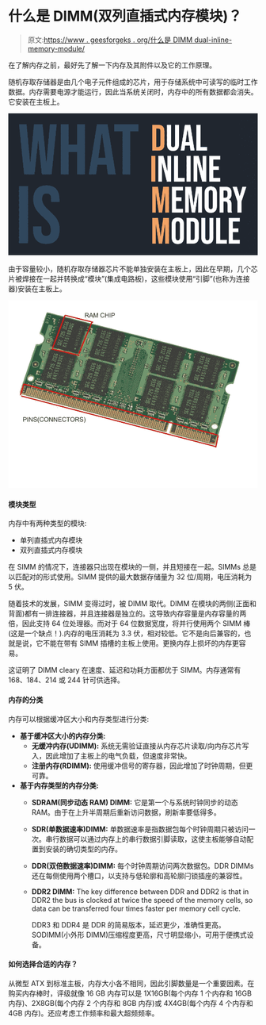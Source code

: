 # 什么是 DIMM(双列直插式内存模块)？

> 原文:[https://www . geesforgeks . org/什么是 DIMM dual-inline-memory-module/](https://www.geeksforgeeks.org/what-is-dimmdual-inline-memory-module/)

在了解内存之前，最好先了解一下内存及其附件以及它的工作原理。

随机存取存储器是由几个电子元件组成的芯片，用于存储系统中可读写的临时工作数据。内存需要电源才能运行，因此当系统关闭时，内存中的所有数据都会消失。它安装在主板上。

![What-is-DIMM](img/6a77387784c7578a4351b0eed58c95e7.png)

由于容量较小，随机存取存储器芯片不能单独安装在主板上，因此在早期，几个芯片被焊接在一起并转换成“模块”(集成电路板)，这些模块使用“引脚”(也称为连接器)安装在主板上。

![](img/04734bac6c34f20847e00cd6f014a15f.png)

#### 模块类型

内存中有两种类型的模块:

*   单列直插式内存模块
*   双列直插式内存模块

在 SIMM 的情况下，连接器只出现在模块的一侧，并且短接在一起。SIMMs 总是以匹配对的形式使用。SIMM 提供的最大数据存储量为 32 位/周期，电压消耗为 5 伏。

随着技术的发展，SIMM 变得过时，被 DIMM 取代。DIMM 在模块的两侧(正面和背面)都有一排连接器，并且连接器是独立的。这导致内存容量是内存容量的两倍，因此支持 64 位处理器。而对于 64 位数据宽度，将并行使用两个 SIMM 棒(这是一个缺点！).内存的电压消耗为 3.3 伏，相对较低。它不是向后兼容的，也就是说，它不能在带有 SIMM 插槽的主板上使用。更换内存上损坏的内存更容易。

这证明了 DIMM cleary 在速度、延迟和功耗方面都优于 SIMM。内存通常有 168、184、214 或 244 针可供选择。

#### 内存的分类

内存可以根据缓冲区大小和内存类型进行分类:

*   **基于缓冲区大小的内存分类:**
    *   **无缓冲内存(UDIMM):** 系统无需验证直接从内存芯片读取/向内存芯片写入，因此增加了主板上的电气负载，但速度非常快。
    *   **注册内存(RDIMM):** 使用缓冲信号的寄存器，因此增加了时钟周期，但更可靠。
*   **基于内存类型的内存分类:**
    *   **SDRAM(同步动态 RAM) DIMM:** 它是第一个与系统时钟同步的动态 RAM。由于在上升半周期后重新访问数据，刷新率要低得多。
    *   **SDR(单数据速率)DIMM:** 单数据速率是指数据包每个时钟周期只被访问一次。串行数据可以通过内存上的串行数据引脚读取，这使主板能够自动配置到安装的确切类型的内存。
    *   **DDR(双倍数据速率)DIMM:** 每个时钟周期访问两次数据包。DDR DIMMs 还在每侧使用两个槽口，以支持与低轮廓和高轮廓闩锁插座的兼容性。
    *   **DDR2 DIMM:** The key difference between DDR and DDR2 is that in DDR2 the bus is clocked at twice the speed of the memory cells, so data can be transferred four times faster per memory cell cycle.

        DDR3 和 DDR4 是 DDR 的简易版本，延迟更少，准确性更高。SODIMM(小外形 DIMM)压缩程度更高，尺寸明显缩小，可用于便携式设备。

#### 如何选择合适的内存？

从微型 ATX 到标准主板，内存大小各不相同，因此引脚数量是一个重要因素。在购买内存棒时，评级就像 16 GB 内存可以是 1X16GB(每个内存 1 个内存和 16GB 内存)、2X8GB(每个内存 2 个内存和 8GB 内存)或 4X4GB(每个内存 4 个内存和 4GB 内存)。还应考虑工作频率和最大超频频率。